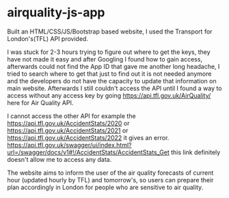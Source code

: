 # airquality-js-app
Built an HTML/CSS/JS/Bootstrap based website, I used the Transport for London's(TFL) API provided.

I was stuck for 2-3 hours trying to figure out where to get the keys, they have not made it easy and after Googling I found how to gain access, afterwards could not find the App ID that gave me another long headache, I tried to search where to get that just to find out it is not needed anymore and the developers do not have the capacity to update that information on main website. Afterwards I still couldn't access the API until I found a way to access without any access key by going 
https://api.tfl.gov.uk/AirQuality/
here for Air Quality API. 

I cannot access the other API for example the https://api.tfl.gov.uk/AccidentStats/2020 or https://api.tfl.gov.uk/AccidentStats/2021 or https://api.tfl.gov.uk/AccidentStats/2022
it gives an error.
https://api.tfl.gov.uk/swagger/ui/index.html?url=/swagger/docs/v1#!/AccidentStats/AccidentStats_Get this link definitely doesn't allow me to access any data.

The website aims to inform the user of the air quality forecasts of current hour (updated hourly by TFL) and tomorrow's, so users can prepare their plan accordingly in London for people who are sensitive to air quality.
